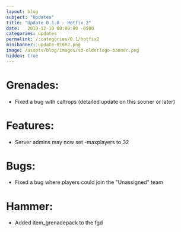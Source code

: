 ```yaml
---
layout: blog
subject: "Updates"
title: "Update 0.1.0 - Hotfix 2"
date:   2019-12-10 00:00:00 -0500
categories: updates
permalink: /:categories/0.1/hotfix2
minibanner: update-010h2.png
image: /assets/blog/images/sd-olderlogo-banner.png
hidden: true
---
```

# Grenades:
- Fixed a bug with caltrops (detailed update on this sooner or later)

# Features:
- Server admins may now set -maxplayers to 32

# Bugs:
- Fixed a bug where players could join the "Unassigned" team

# Hammer:
- Added item_grenadepack to the fgd 